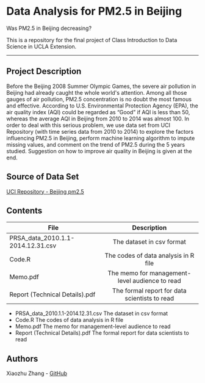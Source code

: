 # Data Analysis for PM2.5 in Beijing
Was PM2.5 in Beijing decreasing?

This is a repository for the final project of Class Introduction to Data Science in UCLA Extension.  
________________________________________________
## Project Description
Before the Beijing 2008 Summer Olympic Games, the severe air pollution in Beijing had already caught the whole world's attention. Among all those gauges of air pollution, PM2.5 concentration is no doubt the most famous and effective. According to U.S. Environmental Protection Agency (EPA), the air quality index (AQI) could be regarded as “Good” if AQI is less than 50, whereas the average AQI in Beijing from 2010 to 2014 was almost 100. In order to deal with this serious problem, we use data set from UCI Repository (with time series data from 2010 to 2014) to explore the factors influencing PM2.5 in Beijing, perform machine learning algorithm to impute missing values, and comment on the trend of PM2.5 during the 5 years studied. Suggestion on how to improve air quality in Beijing is given at the end.

## Source of Data Set
[UCI Repository - Beijing pm2.5](https://archive.ics.uci.edu/ml/datasets/Beijing+PM2.5+Data)

## Contents
| File| Description     |
| ---------- | :-----------:  | 
| PRSA_data_2010.1.1-2014.12.31.csv| The dataset in csv format| 
|Code.R|The codes of data analysis in R file|
|Memo.pdf|The memo for management-level audience to read|
|Report (Technical Details).pdf|The formal report for data scientists to read|


* PRSA_data_2010.1.1-2014.12.31.csv    The dataset in csv format
* Code.R                               The codes of data analysis in R file
* Memo.pdf                             The memo for management-level audience to read
* Report (Technical Details).pdf       The formal report for data scientists to read

## Authors
Xiaozhu Zhang - [GitHub](https://github.com/Xiaozhu-Zhang1998)
